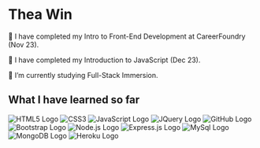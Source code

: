 <h1>Thea Win</h1>

<div>
<p>🎉 I have completed my Intro to Front-End Development at CareerFoundry (Nov 23).</p>
<p>🎉 I have completed my Introduction to JavaScript (Dec 23).</p>
<p>🌱 I’m currently studying Full-Stack Immersion.</p>
</div>

<h2>What I have learned so far</h2>

<div>
  <img src="https://img.shields.io/badge/html5-%23E34F26.svg?style=for-the-badge&logo=html5&logoColor=white" alt="HTML5 Logo">
  <img src="https://img.shields.io/badge/CSS3-%231572B6.svg?style=for-the-badge&logo=css3&logoColor=white" alt="CSS3">
  <img src="https://img.shields.io/badge/javascript-%23323330.svg?style=for-the-badge&logo=javascript&logoColor=%23F7DF1E" alt="JavaScript Logo">
  <img src="https://img.shields.io/badge/jQuery-%230769AD.svg?style=for-the-badge&logo=jquery&logoColor=white" alt="JQuery Logo">
  <img src="https://img.shields.io/badge/GitHub-%23121011.svg?style=for-the-badge&logo=github&logoColor=white" alt="GitHub Logo">
  <img src="https://img.shields.io/badge/bootstrap-%238511FA.svg?style=for-the-badge&logo=bootstrap&logoColor=white" alt="Bootstrap Logo">
  <img src="https://img.shields.io/badge/node.js-6DA55F?style=for-the-badge&logo=node.js&logoColor=white" alt="Node.js Logo">
  <img src="https://img.shields.io/badge/express.js-%23404d59.svg?style=for-the-badge&logo=express&logoColor=%2361DAFB" alt="Express.js Logo">
  <img src="https://img.shields.io/badge/mysql-%2300000f.svg?style=for-the-badge&logo=mysql&logoColor=white" alt="MySql Logo">
  <img src="https://img.shields.io/badge/MongoDB-%234ea94b.svg?style=for-the-badge&logo=mongodb&logoColor=white" alt="MongoDB Logo">
  <img src="https://img.shields.io/badge/heroku-%23430098.svg?style=for-the-badge&logo=heroku&logoColor=white" alt="Heroku Logo">
</div>

<!--
**TheaWin/TheaWin** is a ✨ _special_ ✨ repository because its `README.md` (this file) appears on your GitHub profile.

Here are some ideas to get you started:

- 🔭 I’m currently working on ...
- 🌱 I’m currently learning ...
- 👯 I’m looking to collaborate on ...
- 🤔 I’m looking for help with ...
- 💬 Ask me about ...
- 📫 How to reach me: ...
- 😄 Pronouns: ...
- ⚡ Fun fact: ...
-->
